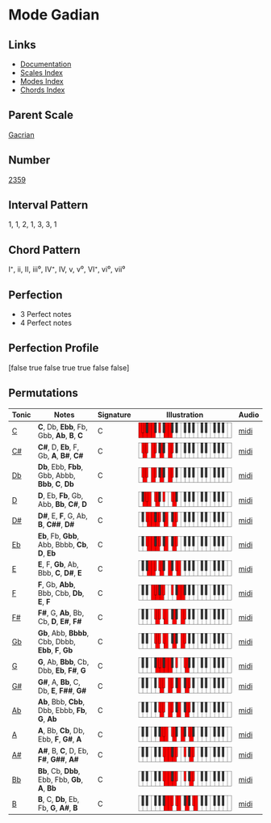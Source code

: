 # Mode Gadian

## Links

- [Documentation](index.md)
- [Scales Index](Scales.md)
- [Modes Index](Modes.md)
- [Chords Index](Chords.md)

## Parent Scale

[Gacrian](ScaleGacrian.md)

## Number

[2359](https://ianring.com/musictheory/scales/2359)

## Interval Pattern

1, 1, 2, 1, 3, 3, 1

## Chord Pattern

I⁺, ii, II, iii⁰, IV⁺, IV, v, v⁰, VI⁺, vi⁰, vii⁰

## Perfection

- 3 Perfect notes
- 4 Perfect notes

## Perfection Profile

[false true false true true false false]

## Permutations

| Tonic | Notes | Signature | Illustration | Audio |
|-------|-------|-----------|--------------|-------|
| [C](ModeCNaturalGadian.md) | **C**, Db, **Ebb**, Fb, Gbb, **Ab**, **B**, **C** | C | ![CNaturalGadian](ModeCNaturalGadian.png) | [midi](https://github.com/edipermadi/music/blob/main/docs/ModeCNaturalGadian.mid?raw=true) |
| [C#](ModeCSharpGadian.md) | **C#**, D, **Eb**, F, Gb, **A**, **B#**, **C#** | C | ![CSharpGadian](ModeCSharpGadian.png) | [midi](https://github.com/edipermadi/music/blob/main/docs/ModeCSharpGadian.mid?raw=true) |
| [Db](ModeDFlatGadian.md) | **Db**, Ebb, **Fbb**, Gbb, Abbb, **Bbb**, **C**, **Db** | C | ![DFlatGadian](ModeDFlatGadian.png) | [midi](https://github.com/edipermadi/music/blob/main/docs/ModeDFlatGadian.mid?raw=true) |
| [D](ModeDNaturalGadian.md) | **D**, Eb, **Fb**, Gb, Abb, **Bb**, **C#**, **D** | C | ![DNaturalGadian](ModeDNaturalGadian.png) | [midi](https://github.com/edipermadi/music/blob/main/docs/ModeDNaturalGadian.mid?raw=true) |
| [D#](ModeDSharpGadian.md) | **D#**, E, **F**, G, Ab, **B**, **C##**, **D#** | C | ![DSharpGadian](ModeDSharpGadian.png) | [midi](https://github.com/edipermadi/music/blob/main/docs/ModeDSharpGadian.mid?raw=true) |
| [Eb](ModeEFlatGadian.md) | **Eb**, Fb, **Gbb**, Abb, Bbbb, **Cb**, **D**, **Eb** | C | ![EFlatGadian](ModeEFlatGadian.png) | [midi](https://github.com/edipermadi/music/blob/main/docs/ModeEFlatGadian.mid?raw=true) |
| [E](ModeENaturalGadian.md) | **E**, F, **Gb**, Ab, Bbb, **C**, **D#**, **E** | C | ![ENaturalGadian](ModeENaturalGadian.png) | [midi](https://github.com/edipermadi/music/blob/main/docs/ModeENaturalGadian.mid?raw=true) |
| [F](ModeFNaturalGadian.md) | **F**, Gb, **Abb**, Bbb, Cbb, **Db**, **E**, **F** | C | ![FNaturalGadian](ModeFNaturalGadian.png) | [midi](https://github.com/edipermadi/music/blob/main/docs/ModeFNaturalGadian.mid?raw=true) |
| [F#](ModeFSharpGadian.md) | **F#**, G, **Ab**, Bb, Cb, **D**, **E#**, **F#** | C | ![FSharpGadian](ModeFSharpGadian.png) | [midi](https://github.com/edipermadi/music/blob/main/docs/ModeFSharpGadian.mid?raw=true) |
| [Gb](ModeGFlatGadian.md) | **Gb**, Abb, **Bbbb**, Cbb, Dbbb, **Ebb**, **F**, **Gb** | C | ![GFlatGadian](ModeGFlatGadian.png) | [midi](https://github.com/edipermadi/music/blob/main/docs/ModeGFlatGadian.mid?raw=true) |
| [G](ModeGNaturalGadian.md) | **G**, Ab, **Bbb**, Cb, Dbb, **Eb**, **F#**, **G** | C | ![GNaturalGadian](ModeGNaturalGadian.png) | [midi](https://github.com/edipermadi/music/blob/main/docs/ModeGNaturalGadian.mid?raw=true) |
| [G#](ModeGSharpGadian.md) | **G#**, A, **Bb**, C, Db, **E**, **F##**, **G#** | C | ![GSharpGadian](ModeGSharpGadian.png) | [midi](https://github.com/edipermadi/music/blob/main/docs/ModeGSharpGadian.mid?raw=true) |
| [Ab](ModeAFlatGadian.md) | **Ab**, Bbb, **Cbb**, Dbb, Ebbb, **Fb**, **G**, **Ab** | C | ![AFlatGadian](ModeAFlatGadian.png) | [midi](https://github.com/edipermadi/music/blob/main/docs/ModeAFlatGadian.mid?raw=true) |
| [A](ModeANaturalGadian.md) | **A**, Bb, **Cb**, Db, Ebb, **F**, **G#**, **A** | C | ![ANaturalGadian](ModeANaturalGadian.png) | [midi](https://github.com/edipermadi/music/blob/main/docs/ModeANaturalGadian.mid?raw=true) |
| [A#](ModeASharpGadian.md) | **A#**, B, **C**, D, Eb, **F#**, **G##**, **A#** | C | ![ASharpGadian](ModeASharpGadian.png) | [midi](https://github.com/edipermadi/music/blob/main/docs/ModeASharpGadian.mid?raw=true) |
| [Bb](ModeBFlatGadian.md) | **Bb**, Cb, **Dbb**, Ebb, Fbb, **Gb**, **A**, **Bb** | C | ![BFlatGadian](ModeBFlatGadian.png) | [midi](https://github.com/edipermadi/music/blob/main/docs/ModeBFlatGadian.mid?raw=true) |
| [B](ModeBNaturalGadian.md) | **B**, C, **Db**, Eb, Fb, **G**, **A#**, **B** | C | ![BNaturalGadian](ModeBNaturalGadian.png) | [midi](https://github.com/edipermadi/music/blob/main/docs/ModeBNaturalGadian.mid?raw=true) |
